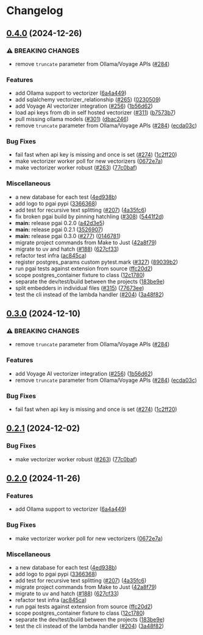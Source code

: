 # Changelog

## [0.4.0](https://github.com/Tostino/pgai/compare/pgai-v0.3.0...pgai-v0.4.0) (2024-12-26)


### ⚠ BREAKING CHANGES

* remove `truncate` parameter from Ollama/Voyage APIs ([#284](https://github.com/Tostino/pgai/issues/284))

### Features

* add Ollama support to vectorizer ([6a4a449](https://github.com/Tostino/pgai/commit/6a4a449e99e2e5e62b5f551206a0b28e5ad40802))
* add sqlalchemy vectorizer_relationship ([#265](https://github.com/Tostino/pgai/issues/265)) ([0230509](https://github.com/Tostino/pgai/commit/0230509a374c472d65280769f92f0baeebb908d7))
* add Voyage AI vectorizer integration ([#256](https://github.com/Tostino/pgai/issues/256)) ([1b56d62](https://github.com/Tostino/pgai/commit/1b56d62295faf996697db75f3a9ac9391869a3bb))
* load api keys from db in self hosted vectorizer ([#311](https://github.com/Tostino/pgai/issues/311)) ([b7573b7](https://github.com/Tostino/pgai/commit/b7573b79711a691a37201e06f6e5ba52631b69b9))
* pull missing ollama models ([#301](https://github.com/Tostino/pgai/issues/301)) ([dbac246](https://github.com/Tostino/pgai/commit/dbac246b563f10d1704b40bf16038b16529d6888))
* remove `truncate` parameter from Ollama/Voyage APIs ([#284](https://github.com/Tostino/pgai/issues/284)) ([ecda03c](https://github.com/Tostino/pgai/commit/ecda03cf5d27f750db534801719413d0abcfa557))


### Bug Fixes

* fail fast when api key is missing and once is set ([#274](https://github.com/Tostino/pgai/issues/274)) ([1c2ff20](https://github.com/Tostino/pgai/commit/1c2ff2013fd64949a8f5c6374e3134af1b2551f4))
* make vectorizer worker poll for new vectorizers ([0672e7a](https://github.com/Tostino/pgai/commit/0672e7a71e2792c984ce9a590a06de9bfd25c8b5))
* make vectorizer worker robust ([#263](https://github.com/Tostino/pgai/issues/263)) ([77c0baf](https://github.com/Tostino/pgai/commit/77c0baf57438a837f47c179769bc684edeafbfc8))


### Miscellaneous

* a new database for each test ([4ed938b](https://github.com/Tostino/pgai/commit/4ed938bd86932bf21340e14007210d8dc6fd72e1))
* add logo to pgai pypi ([3366368](https://github.com/Tostino/pgai/commit/336636872b39ce371d801f4ffacd1ea57e67b9f5))
* add test for recursive text splitting ([#207](https://github.com/Tostino/pgai/issues/207)) ([4a35fc6](https://github.com/Tostino/pgai/commit/4a35fc693395bc4125b9654650043cad5929889e))
* fix broken pgai build by pinning hatchling ([#308](https://github.com/Tostino/pgai/issues/308)) ([5441f2d](https://github.com/Tostino/pgai/commit/5441f2d3445b1f2afc85ce34b220002b8e4cf08f))
* **main:** release pgai 0.2.0 ([a42d3e5](https://github.com/Tostino/pgai/commit/a42d3e59652b7adbd4a688f0e099f647f14f0901))
* **main:** release pgai 0.2.1 ([3526907](https://github.com/Tostino/pgai/commit/3526907940f91b87a9f24a25460d16be398598af))
* **main:** release pgai 0.3.0 ([#277](https://github.com/Tostino/pgai/issues/277)) ([0146781](https://github.com/Tostino/pgai/commit/0146781f4ba641ae78fd5943a5fbb6997519c1a5))
* migrate project commands from Make to Just ([42a8f79](https://github.com/Tostino/pgai/commit/42a8f795c89bfc7526008dda7c99a3d6a4ecce70))
* migrate to uv and hatch ([#188](https://github.com/Tostino/pgai/issues/188)) ([627cf33](https://github.com/Tostino/pgai/commit/627cf33e802cac01f2a204aecf994ceb9509a84e))
* refactor test infra ([ac845ca](https://github.com/Tostino/pgai/commit/ac845ca8dc834e0359113fd63d30c6ec98e041a7))
* register postgres_params custom pytest.mark ([#327](https://github.com/Tostino/pgai/issues/327)) ([89039b2](https://github.com/Tostino/pgai/commit/89039b2181192191dad48dc8206e76b17643e129))
* run pgai tests against extension from source ([ffc20d2](https://github.com/Tostino/pgai/commit/ffc20d243c2a632d01c5e3476ddbc6c636d994c1))
* scope postgres_container fixture to class ([12c1780](https://github.com/Tostino/pgai/commit/12c17809ec235d759e37eaa0898ea3274fea6319))
* separate the dev/test/build between the projects ([183be9e](https://github.com/Tostino/pgai/commit/183be9e82632287c35081c4eefd81ff99d4bd4ba))
* split embedders in individual files ([#315](https://github.com/Tostino/pgai/issues/315)) ([77673ee](https://github.com/Tostino/pgai/commit/77673eee81191c7f2c8966010fe8f04d9a929dee))
* test the cli instead of the lambda handler ([#204](https://github.com/Tostino/pgai/issues/204)) ([3a48f82](https://github.com/Tostino/pgai/commit/3a48f82b103175b83d1036bff31b00f5122606aa))

## [0.3.0](https://github.com/timescale/pgai/compare/pgai-v0.2.1...pgai-v0.3.0) (2024-12-10)


### ⚠ BREAKING CHANGES

* remove `truncate` parameter from Ollama/Voyage APIs ([#284](https://github.com/timescale/pgai/issues/284))

### Features

* add Voyage AI vectorizer integration ([#256](https://github.com/timescale/pgai/issues/256)) ([1b56d62](https://github.com/timescale/pgai/commit/1b56d62295faf996697db75f3a9ac9391869a3bb))
* remove `truncate` parameter from Ollama/Voyage APIs ([#284](https://github.com/timescale/pgai/issues/284)) ([ecda03c](https://github.com/timescale/pgai/commit/ecda03cf5d27f750db534801719413d0abcfa557))


### Bug Fixes

* fail fast when api key is missing and once is set ([#274](https://github.com/timescale/pgai/issues/274)) ([1c2ff20](https://github.com/timescale/pgai/commit/1c2ff2013fd64949a8f5c6374e3134af1b2551f4))

## [0.2.1](https://github.com/timescale/pgai/compare/pgai-v0.2.0...pgai-v0.2.1) (2024-12-02)


### Bug Fixes

* make vectorizer worker robust ([#263](https://github.com/timescale/pgai/issues/263)) ([77c0baf](https://github.com/timescale/pgai/commit/77c0baf57438a837f47c179769bc684edeafbfc8))

## [0.2.0](https://github.com/timescale/pgai/compare/pgai-v0.1.0...pgai-v0.2.0) (2024-11-26)


### Features

* add Ollama support to vectorizer ([6a4a449](https://github.com/timescale/pgai/commit/6a4a449e99e2e5e62b5f551206a0b28e5ad40802))


### Bug Fixes

* make vectorizer worker poll for new vectorizers ([0672e7a](https://github.com/timescale/pgai/commit/0672e7a71e2792c984ce9a590a06de9bfd25c8b5))


### Miscellaneous

* a new database for each test ([4ed938b](https://github.com/timescale/pgai/commit/4ed938bd86932bf21340e14007210d8dc6fd72e1))
* add logo to pgai pypi ([3366368](https://github.com/timescale/pgai/commit/336636872b39ce371d801f4ffacd1ea57e67b9f5))
* add test for recursive text splitting ([#207](https://github.com/timescale/pgai/issues/207)) ([4a35fc6](https://github.com/timescale/pgai/commit/4a35fc693395bc4125b9654650043cad5929889e))
* migrate project commands from Make to Just ([42a8f79](https://github.com/timescale/pgai/commit/42a8f795c89bfc7526008dda7c99a3d6a4ecce70))
* migrate to uv and hatch ([#188](https://github.com/timescale/pgai/issues/188)) ([627cf33](https://github.com/timescale/pgai/commit/627cf33e802cac01f2a204aecf994ceb9509a84e))
* refactor test infra ([ac845ca](https://github.com/timescale/pgai/commit/ac845ca8dc834e0359113fd63d30c6ec98e041a7))
* run pgai tests against extension from source ([ffc20d2](https://github.com/timescale/pgai/commit/ffc20d243c2a632d01c5e3476ddbc6c636d994c1))
* scope postgres_container fixture to class ([12c1780](https://github.com/timescale/pgai/commit/12c17809ec235d759e37eaa0898ea3274fea6319))
* separate the dev/test/build between the projects ([183be9e](https://github.com/timescale/pgai/commit/183be9e82632287c35081c4eefd81ff99d4bd4ba))
* test the cli instead of the lambda handler ([#204](https://github.com/timescale/pgai/issues/204)) ([3a48f82](https://github.com/timescale/pgai/commit/3a48f82b103175b83d1036bff31b00f5122606aa))
